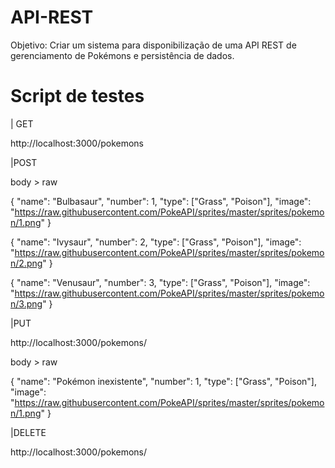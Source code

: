 # API-REST
Objetivo: Criar um sistema para disponibilização de uma API REST de gerenciamento de Pokémons e persistência de dados.

# Script de testes

| GET

http://localhost:3000/pokemons

|POST

body > raw

{
  "name": "Bulbasaur",
  "number": 1,
  "type": ["Grass", "Poison"],
  "image": "https://raw.githubusercontent.com/PokeAPI/sprites/master/sprites/pokemon/1.png"
}


{
  "name": "Ivysaur",
  "number": 2,
  "type": ["Grass", "Poison"],
  "image": "https://raw.githubusercontent.com/PokeAPI/sprites/master/sprites/pokemon/2.png"
}

{
  "name": "Venusaur",
  "number": 3,
  "type": ["Grass", "Poison"],
  "image": "https://raw.githubusercontent.com/PokeAPI/sprites/master/sprites/pokemon/3.png"
}


|PUT

http://localhost:3000/pokemons/<id>

body > raw

{
  "name": "Pokémon inexistente",
  "number": 1,
  "type": ["Grass", "Poison"],
  "image": "https://raw.githubusercontent.com/PokeAPI/sprites/master/sprites/pokemon/1.png"
}

|DELETE

http://localhost:3000/pokemons/<id>
